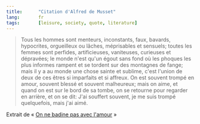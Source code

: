 ```yaml
---
title:      "Citation d'Alfred de Musset"
lang:       fr
tags:       [leisure, society, quote, literature]
---
```



> Tous les hommes sont menteurs, inconstants, faux, bavards, hypocrites, orgueilleux ou lâches, méprisables et sensuels; toutes les femmes sont perfides, artificieuses, vaniteuses, curieuses et dépravées; le monde n'est qu'un égout sans fond où les phoques les plus informes rampent et se tordent sur des montagnes de fange; mais il y a au monde une chose sainte et sublime, c'est l'union de deux de ces êtres si imparfaits et si affreux. On est souvent trompé en amour, souvent blessé et souvent malheureux; mais on aime, et quand on est sur le bord de sa tombe, on se retourne pour regarder en arrière, et on se dit: J'ai souffert souvent, je me suis trompé quelquefois, mais j'ai aimé.



Extrait de « [On ne badine pas avec l'amour](http://www.amazon.fr/exec/obidos/ASIN/2070386546/phpheaven-21) »
